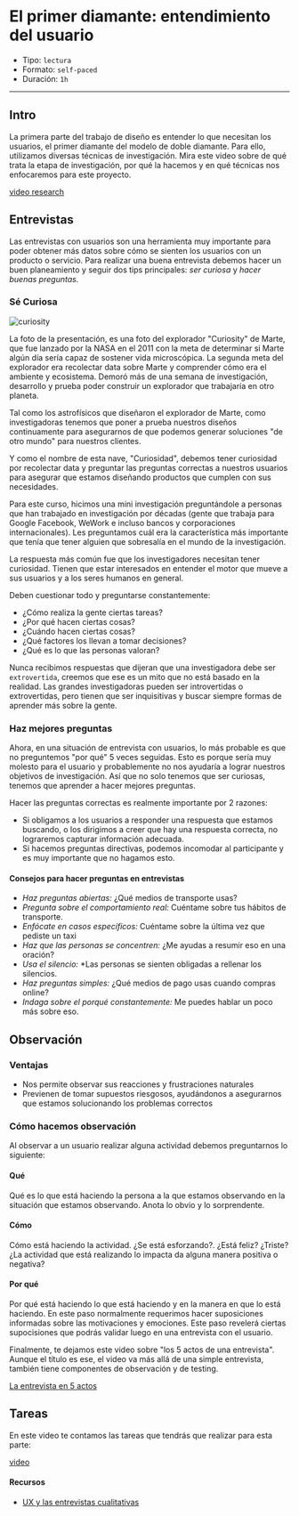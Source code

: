 # El primer diamante: entendimiento del usuario

- Tipo: `lectura`
- Formato: `self-paced`
- Duración: `1h`

***

## Intro

La primera parte del trabajo de diseño es entender lo que necesitan los
usuarios, el primer diamante del modelo de doble diamante. Para ello, utilizamos
diversas técnicas de investigación. Mira este video sobre de qué trata la etapa
de investigación, por qué la hacemos y en qué técnicas nos enfocaremos para este
proyecto.

[video research](https://youtu.be/P5tX1wQTm4k)

## Entrevistas

Las entrevistas con usuarios son una herramienta muy importante para poder
obtener más datos sobre cómo se sienten los usuarios con un producto o
servicio. Para realizar una buena entrevista debemos hacer un buen
planeamiento y seguir dos tips principales: _ser curiosa_ y _hacer buenas
preguntas._

### Sé Curiosa

![curiosity](https://www.jpl.nasa.gov/images/msl/20160613/pia20602-16.jpg)

La foto de la presentación, es una foto del explorador "Curiosity" de Marte,
que fue lanzado por la NASA en el 2011 con la meta de determinar si Marte algún
día sería capaz de sostener vida microscópica. La segunda meta del explorador
era recolectar data sobre Marte y comprender cómo era el ambiente y ecosistema.
Demoró más de una semana de investigación, desarrollo y prueba poder construir
un explorador que trabajaría en otro planeta.

Tal como los astrofísicos que diseñaron el explorador de Marte, como
investigadoras tenemos que poner a prueba nuestros diseños continuamente para
asegurarnos de que podemos generar soluciones "de otro mundo" para nuestros
clientes.

Y como el nombre de esta nave, "Curiosidad", debemos tener curiosidad por
recolectar data y preguntar las preguntas correctas a nuestros usuarios para
asegurar que estamos diseñando productos que cumplen con sus necesidades.

Para este curso, hicimos una mini investigación preguntándole a personas que
han trabajado en investigación por décadas (gente que trabaja para Google
Facebook, WeWork e incluso bancos y corporaciones internacionales). Les
preguntamos cuál era la característica más importante que tenía que tener
alguien que sobresalía en el mundo de la investigación.

La respuesta más común fue que los investigadores necesitan tener curiosidad.
Tienen que estar interesados en entender el motor que mueve a sus usuarios y a
los seres humanos en general.

Deben cuestionar todo y preguntarse constantemente:

- ¿Cómo realiza la gente ciertas tareas?
- ¿Por qué hacen ciertas cosas?
- ¿Cuándo hacen ciertas cosas?
- ¿Qué factores los llevan a tomar decisiones?
- ¿Qué es lo que las personas valoran?

Nunca recibimos respuestas que dijeran que una investigadora debe ser
`extrovertida`, creemos que ese es un mito que no está basado en la realidad.
Las grandes investigadoras pueden ser introvertidas o extrovertidas, pero
tienen que ser inquisitivas y buscar siempre formas de aprender más sobre la
gente.

### Haz mejores preguntas

Ahora, en una situación de entrevista con usuarios, lo más probable es que no
preguntemos "por qué" 5 veces seguidas. Esto es porque sería muy molesto para
el usuario y probablemente no nos ayudaría a lograr nuestros objetivos de
investigación. Así que no solo tenemos que ser curiosas, tenemos que aprender
a hacer mejores preguntas.

Hacer las preguntas correctas es realmente importante por 2 razones:

- Si obligamos a los usuarios a responder una respuesta que estamos buscando, o
  los dirigimos a creer que hay una respuesta correcta, no lograremos capturar
  información adecuada.
- Si hacemos preguntas directivas, podemos incomodar al participante y es muy
  importante que no hagamos esto.

#### Consejos para hacer preguntas en entrevistas

- _Haz preguntas abiertas:_ ¿Qué medios de transporte usas?
- _Pregunta sobre el comportamiento real:_ Cuéntame sobre tus hábitos de
  transporte.
- _Enfócate en casos específicos:_ Cuéntame sobre la última vez que pediste un
 taxi
- _Haz que las personas se concentren:_ ¿Me ayudas a resumir eso en una
  oración?
- _Usa el silencio:_ *Las personas se sienten obligadas a rellenar los
  silencios.
- _Haz preguntas simples:_ ¿Qué medios de pago usas cuando compras online?
- _Indaga sobre el porqué constantemente:_ Me puedes hablar un poco más sobre
  eso.

## Observación

### Ventajas

- Nos permite observar sus reacciones y frustraciones naturales
- Previenen de tomar supuestos riesgosos, ayudándonos a asegurarnos que estamos
  solucionando los problemas correctos

### Cómo hacemos observación

Al observar a un usuario realizar alguna actividad debemos preguntarnos lo
siguiente:

#### Qué

Qué es lo que está haciendo la persona a la que estamos observando en la
situación que estamos observando. Anota lo obvio y lo sorprendente.

#### Cómo

Cómo está haciendo la actividad. ¿Se está esforzando?. ¿Está feliz? ¿Triste?
¿La actividad que está realizando lo impacta da alguna manera positiva o
negativa?

#### Por qué

Por qué está haciendo lo que está haciendo y en la manera en que lo está
haciendo. En este paso normalmente requerimos hacer suposiciones informadas
sobre las motivaciones y emociones. Este paso revelerá ciertas supocisiones que
podrás validar luego en una entrevista con el usuario.

Finalmente, te dejamos este video sobre "los 5 actos de una entrevista". Aunque
el título es ese, el video va más allá de una simple entrevista, también tiene
componentes de observación y de testing.

[La entrevista en 5 actos](https://www.youtube.com/watch?v=1jULaA68HS0)

## Tareas

En este video te contamos las tareas que tendrás que realizar para esta parte:

[video](https://youtu.be/qMiOclsb0Lk)

#### Recursos

- [UX y las entrevistas cualitativas](https://medium.com/@maitea83/entrevistando-voy-9198ef40bd27)